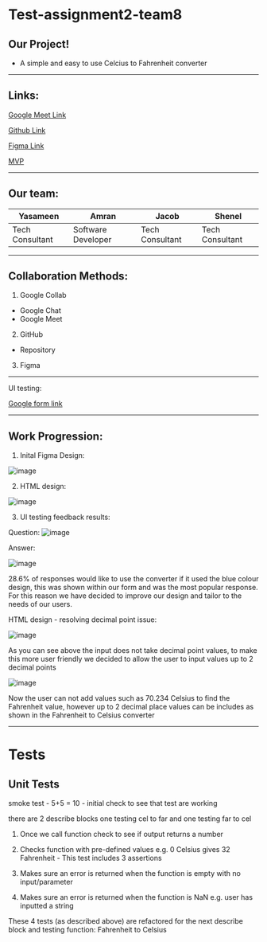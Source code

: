 # Test-assignment2-team8

## Our Project!

- A simple and easy to use Celcius to Fahrenheit converter

---

## Links:

[Google Meet Link](https://meet.google.com/qxf-kbsj-znp)

[Github Link](https://github.com/adaapp/Test-assignment2-team8.git)

[Figma Link](https://www.figma.com/files/project/30171167/Team-project?fuid=969893282186065214)

[MVP](https://adaapp.github.io/Test-assignment2-team8/)

---

## Our team:

| Yasameen        | Amran              | Jacob           | Shenel          |
| --------------- | ------------------ | --------------- | --------------- |
| Tech Consultant | Software Developer | Tech Consultant | Tech Consultant |

---

## Collaboration Methods:

1. Google Collab

- Google Chat
- Google Meet

2. GitHub

- Repository

3. Figma

---

UI testing:

[Google form link](https://docs.google.com/forms/d/1cV7OobaVwHyIfseuUCFFQYjQQU19oXcvE4Z3gbBrLM0/prefill)

---

## Work Progression:


1. Inital Figma Design: 

![image](https://user-images.githubusercontent.com/79174597/116712507-d4e27c00-a9cb-11eb-8f31-f2d3e620d40b.png)




2. HTML design:

![image](https://user-images.githubusercontent.com/79174597/116699471-85954f00-a9bd-11eb-8c31-cda79b4af314.png)




3. UI testing feedback results:


Question:
![image](https://user-images.githubusercontent.com/79174597/116716333-8931d180-a9cf-11eb-9820-aae41792bb17.png)

Answer:

![image](https://user-images.githubusercontent.com/79174597/116712021-52f25300-a9cb-11eb-81ec-4f26bafd53e1.png)

28.6% of responses would like to use the converter if it used the blue colour design, this was shown within our form and was the most popular response. For this reason we have decided to improve our design and tailor to the needs of our users. 





HTML design - resolving decimal point issue:

![image](https://user-images.githubusercontent.com/79174597/116718345-c5fec800-a9d1-11eb-8eaa-860e1990406c.png)

As you can see above the input does not take decimal point values, to make this more user friendly we decided to allow the user to input values up to 2 decimal points 

![image](https://user-images.githubusercontent.com/79174597/116718860-563d0d00-a9d2-11eb-9603-37c51469a617.png)

Now the user can not add values such as 70.234 Celsius to find the Fahrenheit value, however up to 2 decimal place values can be includes as shown in the Fahrenheit to Celsius converter 



---

# Tests

## Unit Tests

smoke test - 5+5 = 10 - initial check to see that test are working

there are 2 describe blocks one testing cel to far and one testing far to cel

1. Once we call function check to see if output returns a number

2. Checks function with pre-defined values e.g. 0 Celsius gives 32 Fahrenheit - This test includes 3 assertions

3. Makes sure an error is returned when the function is empty with no input/parameter

4. Makes sure an error is returned when the function is NaN e.g. user has inputted a string

These 4 tests (as described above) are refactored for the next describe block and testing function: Fahrenheit to Celsius

